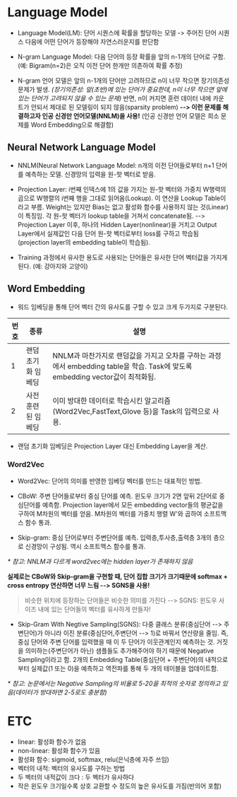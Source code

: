 # Language Model

- Language Model(LM): 단어 시퀀스에 확률을 할당하는 모델 -> 주어진 단어 시퀀스 다음에 어떤 단어가 등장해야 자연스러운지를 판단함

- N-gram Language Model: 다음 단어의 등장 확률을 앞의 n-1개의 단어로 구함. (예: Bigram(n=2)은 오직 이전 단어 한개만 의존하여 확률 추정)

- N-gram 언어 모델은 앞의 n-1개의 단어만 고려하므로 n이 너무 작으면 장기의존성 문제가 발생. _(장기의존성: 앞(초반)에 있는 단어가 중요한데, n이 너무 작으면 앞에 있는 단어가 고려되지 않을 수 있는 문제)_
반면, n이 커지면 훈련 데이터 내에 카운트가 안되서 제대로 된 모델링이 되지 않음(sparsity problem)
**--> 이런 문제를 해결하고자 인공 신경만 언어모델(NNLM)을 사용!**
(인공 신경만 언어 모델은 희소 문제를 Word Embedding으로 해결함)

## Neural Network Language Model
- NNLM(Neural Network Language Model: n개의 이전 단어들로부터 n+1 단어를 예측하는 모델. 신경망의 입력을 원-핫 벡터로 받음.

- Projection Layer: i번째 인덱스에 1의 값을 가지는 원-핫 벡터와 가중치 W행력의 곱으로 W행렬의 i번째 행을 그대로 읽어옴(Lookup). 이 연산을 Lookup Table이라고 부름. Weight는 있지만 Bias는 없고 활성화 함수를 사용하지 않는 것(Linear)이 특징임. 각 원-핫 벡터가 lookup table을 거쳐서 concatenate됨.
--> Projection Layer 이후, 하나의 Hidden Layer(nonlinear)을 거치고 Output Layer에서 실제값인 다음 단어 원-핫 벡터로부터 loss를 구하고 학습됨(projection layer의 embedding table이 학습됨).

- Training 과정에서 유사한 용도로 사용되는 단어들은 유사한 단어 벡터값을 가지게 된다. (예: 강아지와 고양이)

## Word Embedding
- 워드 임베딩을 통해 단어 벡터 간의 유사도를 구할 수 있고 크게 두가지로 구분된다.

 번호 | 종류 | 설명 
----|----|----
1|랜덤 초기화 임베딩|NNLM과 마찬가지로 랜덤값을 가지고 오차를 구하는 과정에서 embedding table을 학습. Task에 맞도록 embedding vector값이 최적화됨.
2|사전 훈련된 임베딩|이미 방대한 데이터로 학습시킨 알고리즘(Word2Vec,FastText,Glove 등)을 Task의 입력으로 사용.

- 랜덤 초기화 임베딩은 Projection Layer 대신 Embedding Layer을 계산.

### Word2Vec
- Word2Vec: 단어의 의미를 반영한 임베딩 벡터를 만드는 대표적인 방법. 

- CBoW: 주변 단어들로부터 중심 단어를 예측. 윈도우 크기가 2면 앞뒤 2단어로 중심단어를 예측함. Projection layer에서 모든 embedding vector들의 평균값을 구하여 M차원의 벡터를 얻음. M차원의 벡터를 가중치 행렬 W'와 곱하여 소프트맥스 함수 통과.

- Skip-gram: 중심 단어로부터 주변단어를 예측. 입력층,투사층,출력층 3개의 층으로 신경망이 구성됨. 역시 소프트맥스 함수를 통과.

_* 참고: NNLM과 다르게 word2vec에는 hidden layer가 존재하지 않음_

**실제로는 CBoW와 Skip-gram을 구현할 때, 단어 집합 크기가 크기때문에 softmax + cross entropy 연산하면 너무 느림 --> SGNS을 사용!**

> 비슷한 위치에 등장하는 단어들은 비슷한 의미를 가진다 --> SGNS: 윈도우 사이즈 내에 있는 단어들의 벡터를 유사하게 만들자! 

- Skip-Gram With Negtive Sampling(SGNS): 다중 클래스 분류(중심단어 --> 주변단어)가 아니라 이진 분류(중심단어,주변단어 --> 1)로 바꿔서 연산량을 줄임. 즉, 중심 단어와 주변 단어를 입력했을 때 이 두 단어가 이웃관계인지 예측하는 것. 거짓을 의미하는(주변단어가 아닌) 샘플들도 추가해주어야 하기 때문에 Negative Sampling이라고 함. 2개의 Embedding Table(중심단어 + 주변단어)의 내적으로부터 실제값(1 또는 0)을 예측하고 역전파를 통해 두 개의 테이블을 업데이트함. 

_* 참고: 논문에서는 Negative Sampling의 비율로 5-20을 최적의 숫자로 정의하고 있음(데이터가 방대하면 2-5로도 충분함)_

# ETC
- linear: 활성화 함수가 없음
- non-linear: 활성화 함수가 있음
- 활성화 함수: sigmoid, softmax, relu(은닉층에 자주 쓰임)
- 벡터의 내적: 벡터의 유사도를 구하는 방법
- 두 벡터의 내적값이 크다 : 두 벡터가 유사하다
- 작은 윈도우 크기일수록 상호 교환할 수 정도의 높은 유사도를 가짐(반의어 포함)
